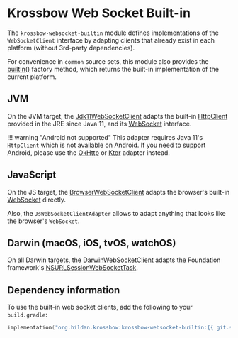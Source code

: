 # Krossbow Web Socket Built-in

The `krossbow-websocket-builtin` module defines implementations of the `WebSocketClient` interface by adapting
clients that already exist in each platform (without 3rd-party dependencies).

For convenience in `common` source sets, this module also provides the
[builtIn()](../kdoc/krossbow-websocket-builtin/org.hildan.krossbow.websocket.builtin/built-in.html)
factory method, which returns the built-in implementation of the current platform.

## JVM

On the JVM target, the
[Jdk11WebSocketClient](../kdoc/krossbow-websocket-builtin/org.hildan.krossbow.websocket.jdk/-jdk11-web-socket-client/index.html)
adapts the built-in
[HttpClient](https://docs.oracle.com/en/java/javase/17/docs/api/java.net.http/java/net/http/HttpClient.html)
provided in the JRE since Java 11, and its
[WebSocket](https://docs.oracle.com/en/java/javase/17/docs/api/java.net.http/java/net/http/WebSocket.html) interface.

!!! warning "Android not supported"
    This adapter requires Java 11's `HttpClient` which is not available on Android.
    If you need to support Android, please use the [OkHttp](./okhttp.md) or [Ktor](./ktor.md) adapter instead.

## JavaScript

On the JS target, the 
[BrowserWebSocketClient](../kdoc/krossbow-websocket-builtin/org.hildan.krossbow.websocket.js/-browser-web-socket-client/index.html)
adapts the browser's built-in
[WebSocket](https://developer.mozilla.org/en-US/docs/Web/API/WebSocket) directly.

Also, the `JsWebSocketClientAdapter` allows to adapt anything that looks like the browser's `WebSocket`.

## Darwin (macOS, iOS, tvOS, watchOS)

On all Darwin targets, the 
[DarwinWebSocketClient](../kdoc/krossbow-websocket-builtin/org.hildan.krossbow.websocket.darwin/-darwin-web-socket-client/index.html)
adapts the Foundation framework's
[NSURLSessionWebSocketTask](https://developer.apple.com/documentation/foundation/nsurlsessionwebsockettask).

## Dependency information

To use the built-in web socket clients, add the following to your `build.gradle`:

```kotlin
implementation("org.hildan.krossbow:krossbow-websocket-builtin:{{ git.short_tag }}")
```
